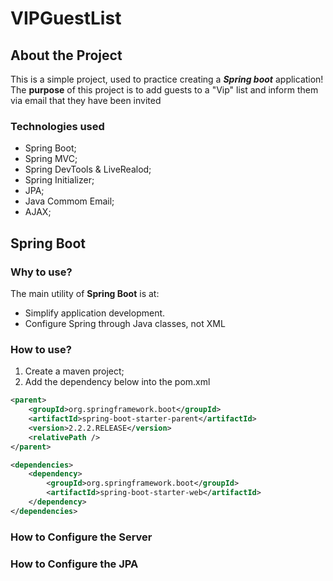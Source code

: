 # VIPGuestList
## About the Project
This is a simple project, used to practice creating a **_Spring boot_** application!
The **purpose** of this project is to add guests to a "Vip" list and inform them via email that they have been invited
### Technologies used
* Spring Boot;
* Spring MVC;
* Spring DevTools &amp; LiveRealod;
* Spring Initializer;
* JPA;
* Java Commom Email; 
* AJAX;

## Spring Boot
### Why to use? 
The main utility of **Spring Boot** is at:
* Simplify application development.
* Configure Spring through Java classes, not XML

### How to use? 
1. Create a maven project;
2. Add the dependency below into the pom.xml
```xml
<parent>
	<groupId>org.springframework.boot</groupId>
	<artifactId>spring-boot-starter-parent</artifactId>
	<version>2.2.2.RELEASE</version>
	<relativePath />
</parent>

<dependencies>
	<dependency>
		<groupId>org.springframework.boot</groupId>
		<artifactId>spring-boot-starter-web</artifactId>
	</dependency>
</dependencies>
```

### How to Configure the Server

### How to Configure the JPA